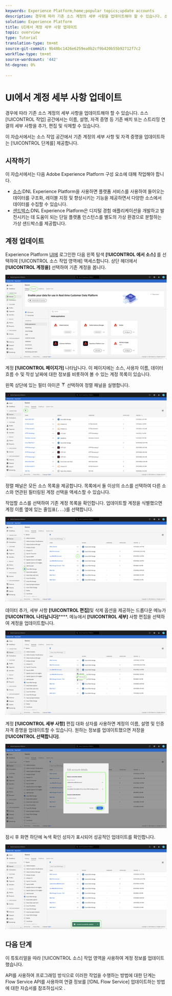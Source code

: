 ```yaml
---
keywords: Experience Platform;home;popular topics;update accounts
description: 경우에 따라 기존 소스 계정의 세부 사항을 업데이트해야 할 수 있습니다. 소스 작업 공간에서는 이름, 설명, 자격 증명 등 기존 배치 또는 스트리밍 연결의 세부 사항을 추가, 편집 및 삭제할 수 있습니다.
solution: Experience Platform
title: UI에서 계정 세부 사항 업데이트
topic: overview
type: Tutorial
translation-type: tm+mt
source-git-commit: 9b48bc1426e6259ea0b2cf9b420b55b92712f7c2
workflow-type: tm+mt
source-wordcount: '442'
ht-degree: 0%

---
```



# UI에서 계정 세부 사항 업데이트

경우에 따라 기존 소스 계정의 세부 사항을 업데이트해야 할 수 있습니다. 소스 [!UICONTROL 작업] 공간에서는 이름, 설명, 자격 증명 등 기존 배치 또는 스트리밍 연결의 세부 사항을 추가, 편집 및 삭제할 수 있습니다.

이 자습서에서는 소스 작업 공간에서 기존 계정의 세부 사항 및 자격 증명을 업데이트하는 [!UICONTROL 단계를] 제공합니다.

## 시작하기

이 자습서에서는 다음 Adobe Experience Platform 구성 요소에 대해 작업해야 합니다.

- [소스](../../home.md):DNL Experience Platform을 사용하면 플랫폼 서비스를 사용하여 들어오는 데이터를 구조화, 레이블 지정 및 향상시키는 기능을 제공하면서 다양한 소스에서 데이터를 수집할 수 있습니다.
- [샌드박스](../../../sandboxes/home.md):DNL Experience Platform은 디지털 경험 애플리케이션을 개발하고 발전시키는 데 도움이 되는 단일 플랫폼 인스턴스를 별도의 가상 환경으로 분할하는 가상 샌드박스를 제공합니다.

## 계정 업데이트

Experience Platform [UI에](https://platform.adobe.com) 로그인한 다음 왼쪽 탐색 **[!UICONTROL 에서 소스]** 를 선택하여 [!UICONTROL 소스 작업 영역에] 액세스합니다. 상단 헤더에서 **[!UICONTROL 계정을]** 선택하여 기존 계정을 봅니다.

![카탈로그](../../images/tutorials/update/catalog.png)

계정 **[!UICONTROL 페이지가]** 나타납니다. 이 페이지에는 소스, 사용자 이름, 데이터 흐름 수 및 작성 날짜에 대한 정보를 비롯하여 볼 수 있는 계정 목록이 있습니다.

왼쪽 상단에 있는 필터 아이콘 ![필터를](../../images/tutorials/update/filter.png) 선택하여 정렬 패널을 실행합니다.

![계정 목록](../../images/tutorials/update/accounts-list.png)

정렬 패널은 모든 소스 목록을 제공합니다. 목록에서 둘 이상의 소스를 선택하여 다른 소스와 연관된 필터링된 계정 선택을 액세스할 수 있습니다.

작업할 소스를 선택하여 기존 계정 목록을 확인합니다. 업데이트할 계정을 식별했으면 계정 이름 옆에 있는 줄임표(`...`)를 선택합니다.

![계정 정렬](../../images/tutorials/update/accounts-sort.png)

데이터 추가, 세부 사항 **[!UICONTROL 편집]**&#x200B;및 삭제 옵션을 제공하는 드롭다운 메뉴가 **[!UICONTROL 나타납니다]******. 메뉴에서 **[!UICONTROL 세부]** 사항 편집을 선택하여 계정을 업데이트합니다.

![업데이트](../../images/tutorials/update/update.png)

계정 **[!UICONTROL 세부 사항]** 편집 대화 상자를 사용하면 계정의 이름, 설명 및 인증 자격 증명을 업데이트할 수 있습니다. 원하는 정보를 업데이트했으면 저장을 **[!UICONTROL 선택합니다]**.

![edit-account-details](../../images/tutorials/update/edit-account-details.png)

잠시 후 화면 하단에 녹색 확인 상자가 표시되어 성공적인 업데이트를 확인합니다.

![업데이트 확인](../../images/tutorials/update/update-confirmed.png)

## 다음 단계

이 튜토리얼을 따라 [!UICONTROL 소스] 작업 영역을 사용하여 계정 정보를 업데이트했습니다.

API를 사용하여 프로그래밍 방식으로 이러한 작업을 수행하는 방법에 대한 단계는 Flow Service API를 사용하여 연결 정보를 [!DNL Flow Service] 업데이트하는 방법에 대한 자습서를 참조하십시오 [](../../tutorials/api/update.md).